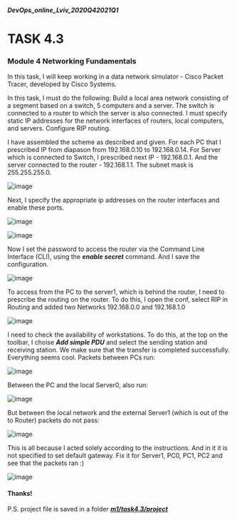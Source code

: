 ##### DevOps_online_Lviv_2020Q42021Q1
# TASK 4.3

### Module 4 Networking Fundamentals


In this task, I will keep working in a data network simulator - Cisco Packet Tracer, developed by Cisco Systems.

In this task, I must do the following:
Build a local area network consisting of a segment based on a switch, 5 computers and a server. The switch is connected to a router to which the server is also connected. I must specify static IP addresses for the network interfaces of routers, local computers, and servers. Configure RIP routing.

I have assembled the scheme as described and given. For each PC that I prescribed IP from diapason from 192.168.0.10 to 192.168.0.14. For Server which is connected to Switch, I prescribed  next IP - 192.168.0.1. And the server connected to the router - 192.168.1.1. The subnet mask is 255.255.255.0.

![image](./images/4.3_1.png)

Next, I specify the appropriate ip addresses on the router interfaces and enable these ports.

![image](./images/4.3_Rout_conf.png)

![image](./images/4.3_Rout_conf2.png)

Now I set the password to access the router via the Command Line Interface (CLI), using the ***enable secret*** command. And I save the configuration.

![image](./images/4.3_Rout_en_secr.png)

To access from the PC to the server1, which is behind the router, I need to prescribe the routing on the router. To do this, I open the conf, select RIP in Routing and added two Networks 192.168.0.0 and 192.168.1.0

![image](./images/4.3_Rout_RIP.png)

I need to check the availability of workstations. To do this, at the top on the toolbar, I choise ***Add simple PDU*** and select the sending station and receiving station. We make sure that the transfer is completed successfully.
Everything seems cool. Packets between PCs run:

![image](./images/4.3_Rout_PDU1.png)

Between the PC and the local Server0, also run:

![image](./images/4.3_Rout_PDU2.png)

But between the local network and the external Server1 (which is out of the to Router) packets do not pass:

![image](./images/4.3_PDU_ext_Serv.png)

This is all because I acted solely according to the instructions. And in it it is not specified to set default gateway. Fix it for Server1, PC0, PC1, PC2 and see that the packets ran  :)

![image](./images/4.3_PDU_ext_Serv2.png)


#### Thanks!

P.S. project file is saved in a folder [***m1/task4.3/project***](./project/)


